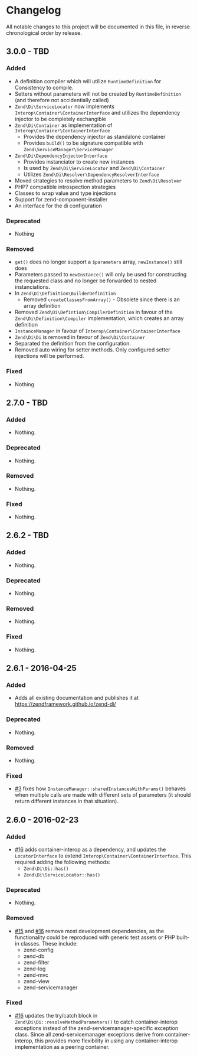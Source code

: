 # Changelog

All notable changes to this project will be documented in this file, in reverse chronological order by release.

## 3.0.0 - TBD

### Added

- A definition compiler which will utilize `RuntimeDefinition` for Consistency to compile.
- Setters without parameters will not be created by `RuntimeDefinition` (and therefore not accidentially called)
- `Zend\Di\ServiceLocator` now implements `Interop\Container\ContainerInterface` and utilizes the dependency injector to be completely exchangible
- `Zend\Di\Container` as implementation of `Interop\Container\ContainerInterface`
  * Provides the dependency injector as standalone container
  * Provides `build()` to be signature compatible with `Zend\ServiceManager\ServiceManager`
- `Zend\Di\DependencyInjectorInterface`
  * Provides instanciator to create new instances
  * Is used by `Zend\Di\ServiceLocator` and `Zend\Di\Container`
  * Utilizes `Zend\Di\Resolver\DependencyResolverInterface`
- Moved strategies to resolve method parameters to `Zend\Di\Resolver`
- PHP7 compatible introspection strategies
- Classes to wrap value and type injections
- Support for zend-component-installer
- An interface for the di configuration

### Deprecated

- Nothing

### Removed

- `get()` does no longer support a `$parameters` array, `newInstance()` still does
- Parameters passed to `newInstance()` will only be used for constructing the requested class and no longer be forwarded to nested instanciations.
- In `Zend\Di\Definition\BuilderDefinition`
  * Removed `createClassesFromArray()` - Obsolete since there is an array definition
- Removed `Zend\Di\Defintion\CompilerDefinition` in favour of the `Zend\Di\Definition\Compiler` implementation, which creates an array definition
- `InstanceManager` in favour of `Interop\Container\ContainerInterface`
- `Zend\Di\Di` is removed in favour of `Zend\Di\Container`
- Separated the definition from the configuration.
- Removed auto wiring for setter methods. Only configured setter injections will be performed.

### Fixed

- Nothing


## 2.7.0 - TBD

### Added

- Nothing.

### Deprecated

- Nothing.

### Removed

- Nothing.

### Fixed

- Nothing.

## 2.6.2 - TBD

### Added

- Nothing.

### Deprecated

- Nothing.

### Removed

- Nothing.

### Fixed

- Nothing.

## 2.6.1 - 2016-04-25

### Added

- Adds all existing documentation and publishes it at
  https://zendframework.github.io/zend-di/

### Deprecated

- Nothing.

### Removed

- Nothing.

### Fixed

- [#3](https://github.com/zendframework/zend-di/pull/3) fixes how
  `InstanceManager::sharedInstancesWithParams()` behaves when multiple calls are
  made with different sets of parameters (it should return different instances
  in that situation).

## 2.6.0 - 2016-02-23

### Added

- [#16](https://github.com/zendframework/zend-di/pull/16) adds container-interop
  as a dependency, and updates the `LocatorInterface` to extend
  `Interop\Container\ContainerInterface`. This required adding the following
  methods:
  - `Zend\Di\Di::has()`
  - `Zend\Di\ServiceLocator::has()`

### Deprecated

- Nothing.

### Removed

- [#15](https://github.com/zendframework/zend-di/pull/15) and
  [#16](https://github.com/zendframework/zend-di/pull/16) remove most
  development dependencies, as the functionality could be reproduced with
  generic test assets or PHP built-in classes. These include:
  - zend-config
  - zend-db
  - zend-filter
  - zend-log
  - zend-mvc
  - zend-view
  - zend-servicemanager

### Fixed

- [#16](https://github.com/zendframework/zend-di/pull/16) updates the try/catch
  block in `Zend\Di\Di::resolveMethodParameters()` to catch container-interop
  exceptions instead of the zend-servicemanager-specific exception class. Since
  all zend-servicemanager exceptions derive from container-interop, this
  provides more flexibility in using any container-interop implementation as a
  peering container.
